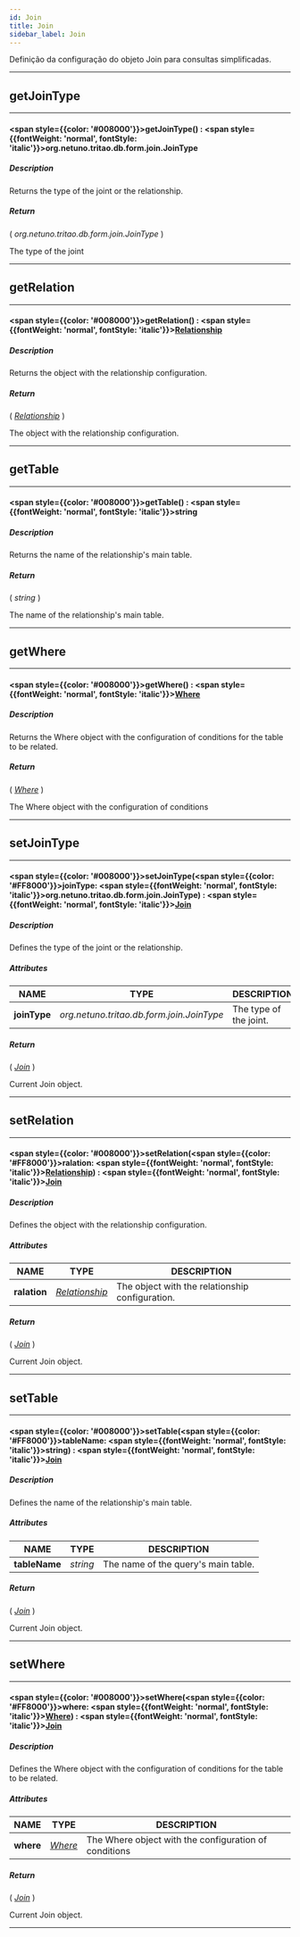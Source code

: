 ```yaml
---
id: Join
title: Join
sidebar_label: Join
---
```


Definição da configuração do objeto Join para consultas simplificadas.

---

## getJoinType

---

#### <span style={{color: '#008000'}}>getJoinType</span>() : <span style={{fontWeight: 'normal', fontStyle: 'italic'}}>org.netuno.tritao.db.form.join.JoinType</span>
##### Description

Returns the type of the joint or the relationship.

##### Return

( _org.netuno.tritao.db.form.join.JoinType_ )

The type of the joint

---

## getRelation

---

#### <span style={{color: '#008000'}}>getRelation</span>() : <span style={{fontWeight: 'normal', fontStyle: 'italic'}}>[Relationship](/docs/library/objects/Relationship)</span>
##### Description

Returns the object with the relationship configuration.

##### Return

( _[Relationship](/docs/library/objects/Relationship)_ )

The object with the relationship configuration.

---

## getTable

---

#### <span style={{color: '#008000'}}>getTable</span>() : <span style={{fontWeight: 'normal', fontStyle: 'italic'}}>string</span>
##### Description

Returns the name of the relationship's main table.

##### Return

( _string_ )

The name of the relationship's main table.

---

## getWhere

---

#### <span style={{color: '#008000'}}>getWhere</span>() : <span style={{fontWeight: 'normal', fontStyle: 'italic'}}>[Where](/docs/library/objects/Where)</span>
##### Description

Returns the Where object with the configuration of conditions for the table to be related.

##### Return

( _[Where](/docs/library/objects/Where)_ )

The Where object with the configuration of conditions

---

## setJoinType

---

#### <span style={{color: '#008000'}}>setJoinType</span>(<span style={{color: '#FF8000'}}>joinType</span>: <span style={{fontWeight: 'normal', fontStyle: 'italic'}}>org.netuno.tritao.db.form.join.JoinType</span>) : <span style={{fontWeight: 'normal', fontStyle: 'italic'}}>[Join](/docs/library/objects/Join)</span>
##### Description

Defines the type of the joint or the relationship.

##### Attributes

| NAME | TYPE | DESCRIPTION |
|---|---|---|
| **joinType** | _org.netuno.tritao.db.form.join.JoinType_ | The type of the joint. |

##### Return

( _[Join](/docs/library/objects/Join)_ )

Current Join object.

---

## setRelation

---

#### <span style={{color: '#008000'}}>setRelation</span>(<span style={{color: '#FF8000'}}>ralation</span>: <span style={{fontWeight: 'normal', fontStyle: 'italic'}}>[Relationship](/docs/library/objects/Relationship)</span>) : <span style={{fontWeight: 'normal', fontStyle: 'italic'}}>[Join](/docs/library/objects/Join)</span>
##### Description

Defines the object with the relationship configuration.

##### Attributes

| NAME | TYPE | DESCRIPTION |
|---|---|---|
| **ralation** | _[Relationship](/docs/library/objects/Relationship)_ | The object with the relationship configuration. |

##### Return

( _[Join](/docs/library/objects/Join)_ )

Current Join object.

---

## setTable

---

#### <span style={{color: '#008000'}}>setTable</span>(<span style={{color: '#FF8000'}}>tableName</span>: <span style={{fontWeight: 'normal', fontStyle: 'italic'}}>string</span>) : <span style={{fontWeight: 'normal', fontStyle: 'italic'}}>[Join](/docs/library/objects/Join)</span>
##### Description

Defines the name of the relationship's main table.

##### Attributes

| NAME | TYPE | DESCRIPTION |
|---|---|---|
| **tableName** | _string_ | The name of the query's main table. |

##### Return

( _[Join](/docs/library/objects/Join)_ )

Current Join object.

---

## setWhere

---

#### <span style={{color: '#008000'}}>setWhere</span>(<span style={{color: '#FF8000'}}>where</span>: <span style={{fontWeight: 'normal', fontStyle: 'italic'}}>[Where](/docs/library/objects/Where)</span>) : <span style={{fontWeight: 'normal', fontStyle: 'italic'}}>[Join](/docs/library/objects/Join)</span>
##### Description

Defines the Where object with the configuration of conditions for the table to be related.

##### Attributes

| NAME | TYPE | DESCRIPTION |
|---|---|---|
| **where** | _[Where](/docs/library/objects/Where)_ | The Where object with the configuration of conditions |

##### Return

( _[Join](/docs/library/objects/Join)_ )

Current Join object.

---

